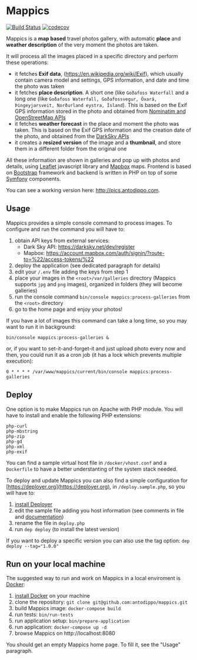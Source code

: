 # Mappics

[![Build Status](https://travis-ci.org/antodippo/mappics.svg?branch=master)](https://travis-ci.org/antodippo/mappics)
[![codecov](https://codecov.io/gh/antodippo/mappics/branch/master/graph/badge.svg)](https://codecov.io/gh/antodippo/mappics)

Mappics is a **map based** travel photos gallery, with automatic **place** and **weather description** of the very moment the photos are taken. 

It will process all the images placed in a specific directory and perform these operations:

- it fetches **Exif data**, (https://en.wikipedia.org/wiki/Exif), which usually contain camera model and settings, GPS information, and date and time the photo was taken
- it fetches **place description**. A short one (like `Goðafoss Waterfall` and a long one (like `Goðafoss Waterfall, Goðafossvegur, Öxará, Þingeyjarsveit, Norðurland eystra, Ísland`). This is based on the Exif GPS information stored in the photo and obtained from [Nominatim and OpenStreetMap APIs](https://nominatim.openstreetmap.org/)
- it fetches **weather forecast** in the place and moment the photo was taken. This is based on the Exif GPS information and the creation date of the photo, and obtained from the [DarkSky APIs](https://darksky.net/dev)
- it creates a **resized version** of the image and a **thumbnail**, and store them in a different folder from the original one

All these information are shown in galleries and pop up with photos and details, using [Leaflet](https://leafletjs.com/) javascript library and [Mapbox](https://www.mapbox.com/) maps. Frontend is based on [Bootstrap](https://getbootstrap.com) framework and backend is written in PHP on top of some [Symfony](https://symfony.com/) components.

You can see a working version here: http://pics.antodippo.com.

## Usage

Mappics provides a simple console command to process images. 
To configure and run the command you will have to:

1. obtain API keys from external services:
    - Dark Sky API: https://darksky.net/dev/register
    - Mapbox: https://account.mapbox.com/auth/signin/?route-to=%22/access-tokens/%22
2. deploy the application (see dedicated paragraph for details)
3. edit your `/.env` file adding the keys from step 1
4. place your images in the `<root>/var/galleries` directory (Mappics supports `jpg` and `png` images), organized in folders (they will become galleries)
5. run the console command `bin/console mappics:process-galleries` from the `<root>` directory
6. go to the home page and enjoy your photos!

If you have a lot of images this command can take a long time, so you may want to run it in background:

`bin/console mappics:process-galleries &`

or, if you want to set-it-and-forget-it and just upload photo every now and then, you could run it as a cron job (it has a lock which prevents multiple execution):

`0 * * * * /var/www/mappics/current/bin/console mappics:process-galleries` 

## Deploy

One option is to make Mappics run on Apache with PHP module. You will have to install and enable the following PHP extensions:

```
php-curl
php-mbstring
php-zip
php-gd
php-xml
php-exif
```

You can find a sample virtual host file in `/docker/vhost.conf` and a `Dockerfile` to have a better understanting of the system stack needed.

To deploy and update Mappics you can also find a simple configuration for [https://deployer.org](https://deployer.org), in `/deploy.sample.php`, so you will have to:

1. [install Deployer](https://deployer.org/docs/getting-started.html) 
2. edit the sample file adding you host information (see comments in file and [documentation](https://deployer.org/docs/hosts.html))
3. rename the file in `deploy.php`
4. run `dep deploy` (to install the latest version)

If you want to deploy a specific version you can also use the tag option: `dep deploy --tag="1.0.0"`

## Run on your local machine

The suggested way to run and work on Mappics in a local enviroment is [Docker](https://www.docker.com/):

1. [install Docker](https://www.docker.com/get-started) on your machine
2. clone the repository: `git clone git@github.com:antodippo/mappics.git`
3. build Mappics image: `docker-compose build`
4. run tests: `bin/run-tests`
5. run application setup: `bin/prepare-application`
6. run application: `docker-compose up -d`
7. browse Mappics on http://localhost:8080

You should get an empty Mappics home page. To fill it, see the "Usage" paragraph.